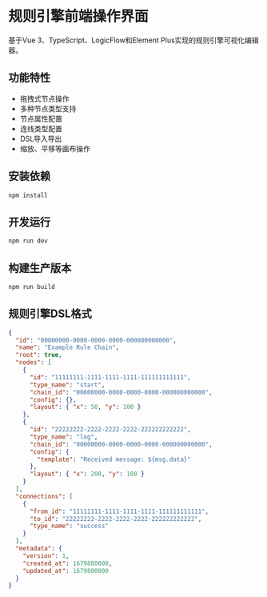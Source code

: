 # 规则引擎前端操作界面

基于Vue 3、TypeScript、LogicFlow和Element Plus实现的规则引擎可视化编辑器。

## 功能特性

- 拖拽式节点操作
- 多种节点类型支持
- 节点属性配置
- 连线类型配置
- DSL导入导出
- 缩放、平移等画布操作

## 安装依赖

```bash
npm install
```

## 开发运行

```bash
npm run dev
```

## 构建生产版本

```bash
npm run build
```

## 规则引擎DSL格式

```json
{
  "id": "00000000-0000-0000-0000-000000000000",
  "name": "Example Rule Chain",
  "root": true,
  "nodes": [
    {
      "id": "11111111-1111-1111-1111-111111111111",
      "type_name": "start",
      "chain_id": "00000000-0000-0000-0000-000000000000",
      "config": {},
      "layout": { "x": 50, "y": 100 }
    },
    {
      "id": "22222222-2222-2222-2222-222222222222", 
      "type_name": "log",
      "chain_id": "00000000-0000-0000-0000-000000000000",
      "config": {
        "template": "Received message: ${msg.data}"
      },
      "layout": { "x": 200, "y": 100 }
    }
  ],
  "connections": [
    {
      "from_id": "11111111-1111-1111-1111-111111111111",
      "to_id": "22222222-2222-2222-2222-222222222222",
      "type_name": "success"
    }
  ],
  "metadata": {
    "version": 1,
    "created_at": 1679800000,
    "updated_at": 1679800000
  }
}
```
